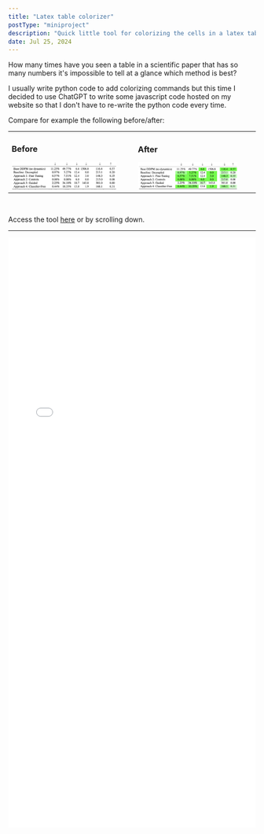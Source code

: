 ```yaml
---
title: "Latex table colorizer"
postType: "miniproject"
description: "Quick little tool for colorizing the cells in a latex table like a heatmap."
date: Jul 25, 2024
---
```


How many times have you seen a table in a scientific paper that has so many numbers it's impossible to tell at a glance which method is best?

I usually write python code to add colorizing commands but this time I decided to use ChatGPT to write some javascript code hosted on my website so that I don't have to re-write the python code every time.

Compare for example the following before/after:

<table>
<tr>
  <td>
    <h3>Before</h3>
    <img src="before.png" style="width:calc(100% - 30px);" />
  </td>
  <td>
    <h3>After</h3>
    <img src="after.png" style="width:calc(100% - 30px);" />
  </td>
</tr>
</table>
<br />

Access the tool [here](colorizer.html) or by scrolling down.

---

<embed type="text/html" src="colorizer.html" width="100%" height="1200">
